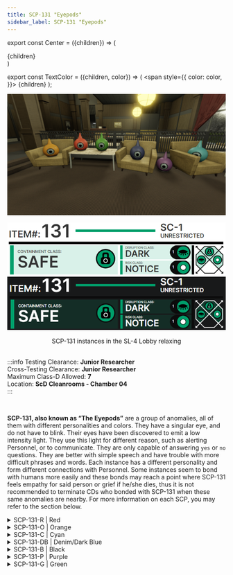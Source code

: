 ```yaml
---
title: SCP-131 "Eyepods"
sidebar_label: SCP-131 "Eyepods"
---
```


export const Center = ({children}) => (
   <div
      style={{
         "textAlign": "center"
      }}>
      {children}
   </div>
)

export const TextColor = ({children, color}) => (
<span
style={{
      color: color,
    }}>
{children}
</span>
);

<div style={{textAlign: 'center'}}>

![image](../../images/SCP-131.png)

![image](../../images/ACS/LightMode/SCP-131LM.png#gh-light-mode-only)![image](../../images/ACS/DarkMode/SCP-131DM.png#gh-dark-mode-only)

</div>
<Center>SCP-131 instances in the SL-4 Lobby relaxing</Center>

<br />

:::info
Testing Clearance: <TextColor color="#735cff">**Junior Researcher**</TextColor> <br />
Cross-Testing Clearance: <TextColor color="#735cff">**Junior Researcher**</TextColor> <br />
Maximum Class-D Allowed: <TextColor color="#FF6A00">**7**</TextColor> <br />
Location: <TextColor color="#3161c1">**ScD Cleanrooms - Chamber 04**</TextColor> <br />
:::

<br/>

**SCP-131, also known as “The Eyepods”** are a group of anomalies, all of them with different personalities and colors. They have a singular eye, and do not have to blink. Their eyes have been discovered to emit a low intensity light. They use this light for different reason, such as alerting Personnel, or to communicate. They are only capable of answering <TextColor color="#3161c1">`yes` or `no` questions</TextColor>. They are better with simple speech and have trouble with more difficult phrases and words. Each instance has a different personality and form different connections with Personnel. Some instances seem to bond with humans more easily and these bonds may reach a point where SCP-131 feels empathy for said person or grief if he/she dies, thus it is not recommended to terminate CDs who bonded with SCP-131 when these same anomalies are nearby. For more information on each SCP, you may refer to the section below.

<details>

<summary>SCP-131-R | Red</summary>

![](../../images/SCP-131-Red.png)

Red can be Classified as a Leader for the Eyepods, it seems to have power over its compliances. Although it wouldn’t be described as playful it will interact with Personnel once in sight, other instances tend to assist Red, or follow it.

</details>

<details>

<summary>SCP-131-O | Orange</summary>

![](../../images/SCP-131-Orange.png)

The orange instance of SCP 131 is out of all instances the most playful, this makes it the easiest instance to bond with (usually with compliments and playing), however, this comes at the cost of it sometimes struggling on certain tasks given by FP. Unlike the Purple instance, it seeks no harm with its playing and doesn’t seem to try to trick FP. It's rather hyperactive nature can cause it to flee from certain situations.

</details>

<details>

<summary>SCP-131-C | Cyan</summary>

![](../../images/SCP-131-Cyan.png)

SCP-131-C can be described as an extroverted, overly friendly instance. While it is cautious of those in authority, it bonds rather quickly to those who enter its containment chamber, and seems to take to Class D much better than individuals merely observing it. It's incredibly caring, empathetic ability rivals every one of the other SCP-131 instances, and one may wonder whether it prioritizes the health and safety of others over its own.

</details>

<details>

<summary>SCP-131-DB | Denim/Dark Blue</summary>

![](../../images/SCP-131-D-DB.png)

The Dark blue instance of SCP-131 shows some common behavior aspects with the orange instance, the difference being that dark blue is more reserved and curious regarding anomalies and new experiences. It will often interact with FP (by standing on someone's shoulders for instance) and, if bonded, it will be cooperative with one’s requests.

</details>

<details>

<summary>SCP-131-B | Black</summary>

```
$ SCPF_NETWORK/PARAGON/DATABASE/SCP-131-B
$ RESULT :: [ INFORMATION REDACTED BY O5 COUNCIL ] 
```

</details>

<details>

<summary>SCP-131-P | Purple</summary>

![](../../images/SCP-131-Purple.png)

The purple instance of SCP 131 has shown to be the most “problematic” of all instances. It constantly tricks FP into traps and seems to find joy in doing so, thus making it somewhat hard to cooperate. As of yet, it hasn't commit any physical harm to FP. It is recommended one to be cautious when SCP-131-P is nearby.

</details>

<details>

<summary>SCP-131-G | Green</summary>

![](../../images/SCP-131-Green.png)

The Green instance of SCP-131 is the shyest of the 131 instances, it is friendly towards Foundation Personnel, but has a tendency to run away, or hide from them. When put into a dangerous situation, 131-G will usually flee as soon as possible, if it is unable to flee it may hide behind or under any solid object.

</details>
